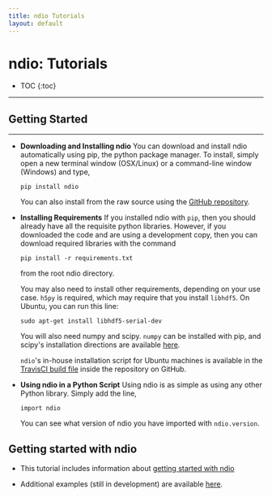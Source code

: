 ```yaml
---
title: ndio Tutorials
layout: default
---
```


# ndio: Tutorials

* TOC
{:toc}

-----

## Getting Started

-----

- **Downloading and Installing ndio**
    You can download and install ndio automatically using pip, the python package manager. To install, simply open a new terminal window (OSX/Linux) or a command-line window (Windows) and type,

    ```
    pip install ndio
    ```

    You can also install from the raw source using the [GitHub repository](https://github.com/neurodata/ndio).

- **Installing Requirements**
    If you installed ndio with `pip`, then you should already have all the requisite python libraries. However, if you downloaded the code and are using a development copy, then you can download required libraries with the command

    ```
    pip install -r requirements.txt
    ```

    from the root ndio directory.

    You may also need to install other requirements, depending on your use case. `h5py` is required, which may require that you install `libhdf5`. On Ubuntu, you can run this line:

    ```
    sudo apt-get install libhdf5-serial-dev
    ```

    You will also need numpy and scipy. `numpy` can be installed with pip, and scipy's installation directions are available [here](http://www.scipy.org/install.html).

    `ndio`'s in-house installation script for Ubuntu machines is available in the [TravisCI build file](https://github.com/openconnectome/ndio/blob/master/.travis.yml) inside the repository on GitHub.

- **Using ndio in a Python Script**
    Using ndio is as simple as using any other Python library. Simply add the line,

    ```
    import ndio
    ```

    You can see what version of ndio you have imported with `ndio.version`.

## Getting started with ndio


   - This tutorial includes information about [getting started with ndio](https://github.com/neurodata/ndiodemos/blob/master/Getting%20Started.ipynb)

   - Additional examples (still in development) are available [here](https://github.com/neurodata/ndpaper/blob/gh-pages/neurocartography/claims).